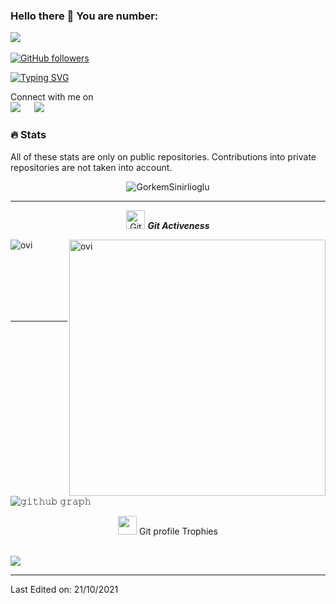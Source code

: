 


### Hello there 👋 You are number:
<img src="https://profile-counter.glitch.me/GorkemSinirlioglu/count.svg">
&emsp;

[![GitHub followers](https://img.shields.io/github/followers/GorkemSinirlioglu.svg?style=social&label=Followers)](https://github.com/GorkemSinirlioglu?tab=followers)

[![Typing SVG](https://readme-typing-svg.herokuapp.com?font=Architects+Daughter&color=1bcdff&size=30&lines=Hey!+It's+Gorkem!;I'm+a+Web+Developer...;Welcome+to+my+Github+profile)](https://git.io/typing-svg)

<p>Connect with me on
<br>	
<a target="_blank" href="https://www.linkedin.com/in/gorkemsinirlioglu/"><img src="https://img.shields.io/badge/-LinkedIn-0077B5?style=for-the-badge&logo=Linkedin&logoColor=white"></img></a>
&emsp;
<a target="_blank" href="mailto:gorkemsinirlioglu@gmail.com"
><img src="https://img.shields.io/badge/-Gmail-D14836?style=for-the-badge&logo=Gmail&logoColor=white"></img></a>
&emsp;

<br>
</p>


### 🔥 Stats
<p>All of these stats are only on public repositories. Contributions into private repositories are not taken into account.</p>
<p align="center"><img src="https://github-readme-stats.vercel.app/api?username=GorkemSinirlioglu&theme=gruvbox" alt="GorkemSinirlioglu"  /></p>

<hr>
<p align="center">
 <img src="https://media.giphy.com/media/W5eoZHPpUx9sapR0eu/giphy.gif" width="30px" alt="Git"/>&nbsp;<i><b>Git Activeness</b></i></p>
 
<p><img align="left" src="https://github-readme-stats.vercel.app/api/top-langs?username=GorkemSinirlioglu&show_icons=true&locale=en&layout=compact&theme=gruvbox" alt="ovi" /></p>
<p>&nbsp;<img align="right" src="https://github-readme-stats.vercel.app/api?username=GorkemSinirlioglu&show_icons=true&locale=en&theme=gruvbox" alt="ovi" width="410" /></p>
<br><br><br><br><br>

<hr>



![𝚐𝚒𝚝𝚑𝚞𝚋 𝚐𝚛𝚊𝚙𝚑](https://activity-graph.herokuapp.com/graph?username=GorkemSinirlioglu&theme=gruvbox&hide_border=true&area=true)



    
</p>
<p align="center"><img src="https://media.giphy.com/media/QaMcXSekUWx7aogAUr/giphy.gif" width="30" />&nbsp;Git profile Trophies</p><br>
<img src="https://github-profile-trophy.vercel.app/?username=GorkemSinirlioglu&theme=gruvbox" />


<br/>

------
Last Edited on: 21/10/2021
